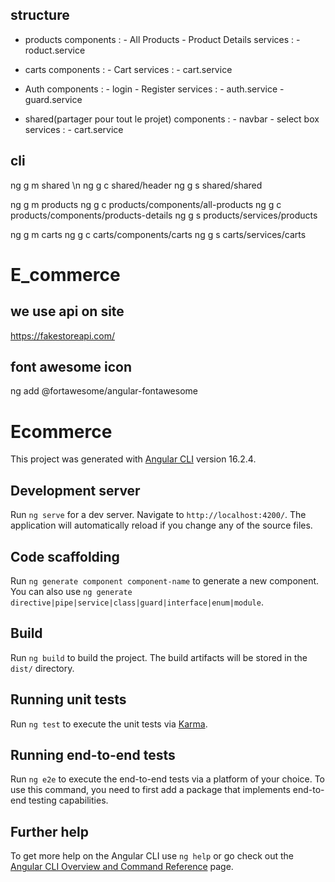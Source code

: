 ## structure
- products
	components :
		- All Products
		- Product Details
        services :
        	- roduct.service
        	
- carts
	components :
		- Cart
	services   :
		- cart.service

       	
- Auth
	components :
		- login
		- Register
	services   :
		- auth.service
		- guard.service
		

- shared(partager pour tout le projet)
	components :
		- navbar
		- select box
	services   :
		- cart.service
## cli
ng g m shared \n
ng g c shared/header
ng g s shared/shared

ng g m products
ng g c products/components/all-products
ng g c products/components/products-details
ng g s products/services/products

ng g m carts
ng g c carts/components/carts
ng g s carts/services/carts

# E_commerce
## we use api on site 
https://fakestoreapi.com/


## font awesome icon 
ng add @fortawesome/angular-fontawesome

# Ecommerce

This project was generated with [Angular CLI](https://github.com/angular/angular-cli) version 16.2.4.

## Development server

Run `ng serve` for a dev server. Navigate to `http://localhost:4200/`. The application will automatically reload if you change any of the source files.

## Code scaffolding

Run `ng generate component component-name` to generate a new component. You can also use `ng generate directive|pipe|service|class|guard|interface|enum|module`.

## Build

Run `ng build` to build the project. The build artifacts will be stored in the `dist/` directory.

## Running unit tests

Run `ng test` to execute the unit tests via [Karma](https://karma-runner.github.io).

## Running end-to-end tests

Run `ng e2e` to execute the end-to-end tests via a platform of your choice. To use this command, you need to first add a package that implements end-to-end testing capabilities.

## Further help

To get more help on the Angular CLI use `ng help` or go check out the [Angular CLI Overview and Command Reference](https://angular.io/cli) page.

